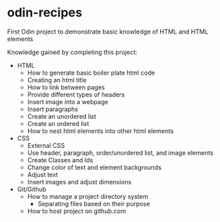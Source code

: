 # odin-recipes

First Odin project to demonstrate basic knowledge of HTML and HTML elements 

Knowledge gained by completing this project:
* HTML
    * How to generate basic boiler plate html code
    * Creating an html title
    * How to link between pages
    * Provide different types of headers 
    * Insert image into a webpage
    * Insert paragraphs
    * Create an unordered list
    * Create an ordered list
    * How to nest html elements into other html elements
* CSS
    * External CSS
    * Use header, paragraph, order/unordered list, and image elements
    * Create Classes and Ids
    * Change color of text and element backgrounds
    * Adjust text
    * Insert images and adjust dimensions
* Git/Github
    * How to manage a project directory system
        * Separating files based on their purpose
    * How to host project on github.com
